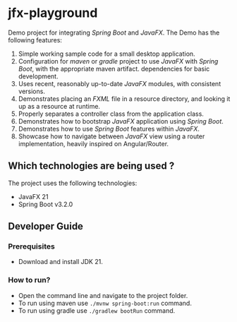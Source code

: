 # jfx-playground

Demo project for integrating _Spring Boot_ and _JavaFX_. The Demo has the following features:

1. Simple working sample code for a small desktop application.
2. Configuration for _maven_ or _gradle_ project to use _JavaFX_ with _Spring Boot_, with the appropriate maven artifact.
   dependencies for basic development.
3. Uses recent, reasonably up-to-date _JavaFX_ modules, with consistent versions.
4. Demonstrates placing an _FXML_ file in a resource directory, and looking it up as a resource at runtime.
5. Properly separates a controller class from the application class.
6. Demonstrates how to bootstrap _JavaFX_ application using _Spring Boot_.
7. Demonstrates how to use _Spring Boot_ features within _JavaFX_.
8. Showcase how to navigate between _JavaFX_ view using a router implementation, heavily inspired on Angular/Router.

## Which technologies are being used ?

The project uses the following technologies:

- JavaFX 21
- Spring Boot v3.2.0

## Developer Guide

### Prerequisites 

- Download and install JDK 21.

### How to run?

- Open the command line and navigate to the project folder.
- To run using maven use `./mvnw spring-boot:run` command.
- To run using gradle use `./gradlew bootRun` command.
